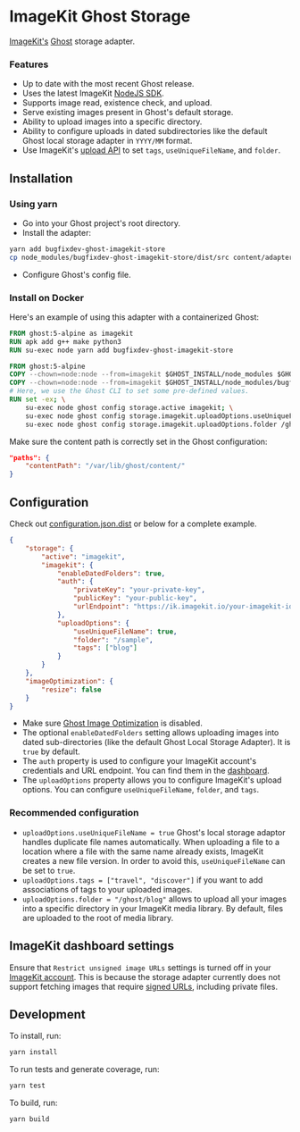 # ImageKit Ghost Storage

[ImageKit's](https://imagekit.io) [Ghost](https://github.com/TryGhost/Ghost) storage adapter.

### Features

- Up to date with the most recent Ghost release.
- Uses the latest ImageKit [NodeJS SDK](https://github.com/imagekit-developer/imagekit-nodejs/releases).
- Supports image read, existence check, and upload.
- Serve existing images present in Ghost's default storage.
- Ability to upload images into a specific directory.
- Ability to configure uploads in dated subdirectories like the default Ghost local storage adapter in `YYYY/MM` format.
- Use ImageKit's [upload API](https://docs.imagekit.io/api-reference/upload-file-api/server-side-file-upload) to set `tags`, `useUniqueFileName`, and `folder`.

## Installation

### Using yarn

- Go into your Ghost project's root directory.
- Install the adapter:

```bash
yarn add bugfixdev-ghost-imagekit-store
cp node_modules/bugfixdev-ghost-imagekit-store/dist/src content/adapters/storage/imagekit/
```

- Configure Ghost's config file.

### Install on Docker

Here's an example of using this adapter with a containerized Ghost:

```Dockerfile
FROM ghost:5-alpine as imagekit
RUN apk add g++ make python3
RUN su-exec node yarn add bugfixdev-ghost-imagekit-store

FROM ghost:5-alpine
COPY --chown=node:node --from=imagekit $GHOST_INSTALL/node_modules $GHOST_INSTALL/node_modules
COPY --chown=node:node --from=imagekit $GHOST_INSTALL/node_modules/bugfixdev-ghost-imagekit-store/dist/src/index.js $GHOST_INSTALL/content/adapters/storage/imagekit/index.js
# Here, we use the Ghost CLI to set some pre-defined values.
RUN set -ex; \
    su-exec node ghost config storage.active imagekit; \
    su-exec node ghost config storage.imagekit.uploadOptions.useUniqueFileName true; \
    su-exec node ghost config storage.imagekit.uploadOptions.folder /ghost/blog;
```

Make sure the content path is correctly set in the Ghost configuration:

```json
"paths": {
    "contentPath": "/var/lib/ghost/content/"
}
```

## Configuration

Check out [configuration.json.dist](./configuration.json.dist) or below for a complete example.

```json
{
    "storage": {
        "active": "imagekit",
        "imagekit": {
            "enableDatedFolders": true,
            "auth": {
                "privateKey": "your-private-key",
                "publicKey": "your-public-key",
                "urlEndpoint": "https://ik.imagekit.io/your-imagekit-id"
            },
            "uploadOptions": {
                "useUniqueFileName": true,
                "folder": "/sample",
                "tags": ["blog"]
            }
        }
    },
    "imageOptimization": {
        "resize": false
    }
}
```

- Make sure [Ghost Image Optimization](https://ghost.org/docs/config/#image-optimisation) is disabled.
- The optional `enableDatedFolders` setting allows uploading images into dated sub-directories (like the default Ghost Local Storage Adapter). It is `true` by default.
- The `auth` property is used to configure your ImageKit account's credentials and URL endpoint. You can find them in the [dashboard](https://imagekit.io/dashboard/developer/api-keys).
- The `uploadOptions` property allows you to configure ImageKit's upload options. You can configure `useUniqueFileName`, `folder`, and `tags`.

### Recommended configuration

- `uploadOptions.useUniqueFileName = true` Ghost's local storage adaptor handles duplicate file names automatically. When uploading a file to a location where a file with the same name already exists, ImageKit creates a new file version. In order to avoid this, `useUniqueFileName` can be set to `true`.
- `uploadOptions.tags = ["travel", "discover"]` if you want to add associations of tags to your uploaded images.
- `uploadOptions.folder = "/ghost/blog"` allows to upload all your images into a specific directory in your ImageKit media library. By default, files are uploaded to the root of media library.

## ImageKit dashboard settings

Ensure that `Restrict unsigned image URLs` settings is turned off in your [ImageKit account](https://imagekit.io/dashboard/settings/images). This is because the storage adapter currently does not support fetching images that require [signed URLs](https://docs.imagekit.io/features/security/signed-urls), including private files.

## Development

To install, run:

```bash
yarn install
```

To run tests and generate coverage, run:

```bash
yarn test
```

To build, run:

```bash
yarn build
```
